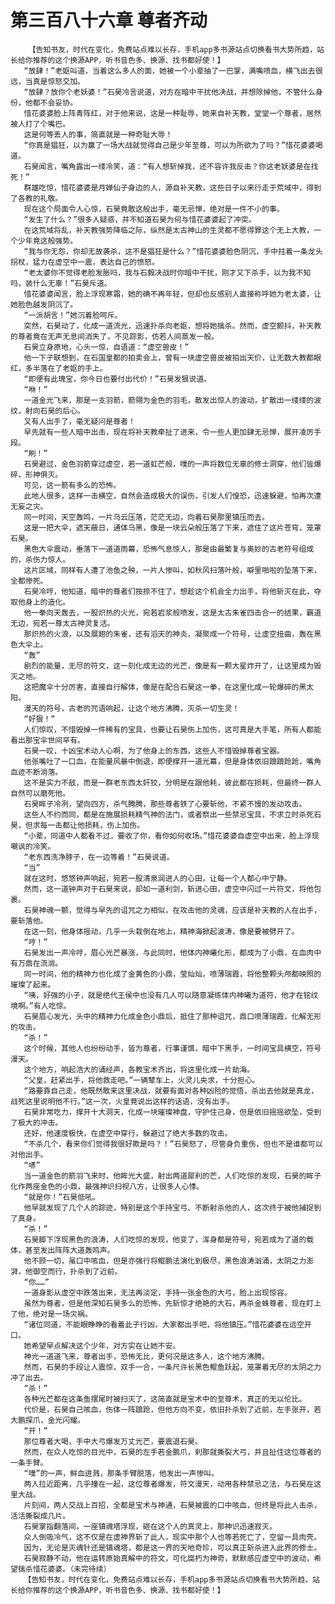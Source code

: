 # 第三百八十六章 尊者齐动
        【告知书友，时代在变化，免费站点难以长存，手机app多书源站点切换看书大势所趋，站长给你推荐的这个换源APP，听书音色多、换源、找书都好使！】
       “放肆！”老妪叫道，当着这么多人的面，她被一个小辈抽了一巴掌，满嘴喷血，横飞出去很远，当真是惊怒交加。
       “放肆？放你个老妖婆！”石昊冷言说道，对方在暗中干扰他决战，并想除掉他，不管什么身份，他都不会妥协。
       惜花婆婆脸上阵青阵红，对于他来说，这是一种耻辱，她来自补天教，堂堂一个尊者，居然被人打了个嘴巴。
       这是何等丢人的事，简直就是一种奇耻大辱！
       “你真是猖狂，以为赢了一场大战就觉得自己是少年至尊，可以为所欲为了吗？”惜花婆婆喝道。
       石昊闻言，嘴角露出一缕冷笑，道：“有人想斩掉我，还不容许我反击？你这老妖婆是在找死！”
       群雄吃惊，惜花婆婆是月婵仙子身边的人，源自补天教，这些日子以来行走于荒域中，得到了各教的礼敬。
       现在这个局面令人心惊，石昊竟敢这般出手，毫无忌惮，绝对是一件不小的事。
       “发生了什么？”很多人疑惑，并不知道石昊为何与惜花婆婆起了冲突。
       在这荒域将乱，补天教强势降临之际，纵然是太古神山的生灵都不愿得罪这个无上大教，一个少年竟这般强势。
       “我与你无怨，你却无故袭杀，这不是猖狂是什么？”惜花婆婆脸色阴沉，手中拄着一条龙头拐杖，猛力在虚空中一震，表达自己的愤怒。
       “老太婆你不觉得老脸发胀吗，我与石毅决战时你暗中干扰，刚才又下杀手，以为我不知吗，装什么无辜！”石昊斥道。
       惜花婆婆闻言，脸上浮现寒霜，她的确不再年轻，但却也反感别人直接称呼她为老太婆，让她脸色越发阴沉了。
       “一派胡言！”她沉着脸呵斥。
       突然，石昊动了，化成一道流光，迅速扑杀向老妪，想将她擒杀。然而，虚空颤抖，补天教的尊者竟在无声无息间消失了，不见踪影，仿若人间蒸发一般。
       石昊立身原地，心头一惊，自语道：“虚空兽皮！”
       他一下子联想到，在石国皇都的拍卖会上，曾有一块虚空兽皮被拍出天价，让无数大教都眼红，多半落在了老妪的手上。
       “即便有此瑰宝，你今日也要付出代价！”石昊发狠说道。
       “咻！”
       一道金光飞来，那是一支羽箭，箭翎为金色的羽毛，散发出惊人的波动，扩散出一缕缕的波纹，射向石昊的后心。
       又有人出手了，毫无疑问是尊者！
       早先就有一些人暗中出击，现在将补天教牵扯了进来，令一些人更加肆无忌惮，展开凌厉手段。
       “刷！”
       石昊避过，金色羽箭穿过虚空，若一道虹芒般，噗的一声将数位无辜的修士洞穿，他们皆爆碎，形神俱灭。
       可见，这一箭有多么的恐怖。
       此地人很多，这样一击横空，自然会造成极大的误伤，引发人们惶恐，迅速躲避，怕再次遭无妄之灾。
       同一时间，天空轰鸣，一片乌云压落，茫茫无边，向着石昊那里镇压而去。
       这是一把大伞，遮天蔽日，通体乌黑，像是一块云朵般压落了下来，遮住了这片苍穹，笼罩石昊。
       黑色大伞震动，垂落下一道道雨幕，恐怖气息惊人，那是由最繁复与奥妙的古老符号组成的，杀伤力惊人。
       这片区域，同样有人遭了池鱼之殃，一片人惨叫，如秋风扫落叶般，噼里啪啦的坠落下来，全都惨死。
       石昊冷哼，他知道，暗中的尊者们按捺不住了，想趁这个机会全力出手，将他斩灭在此，夺取他身上的造化。
       他一拳向天轰去，一股炽热的火光，宛若岩浆般喷发，这是太古朱雀四击合一的结果，霸道无边，宛若一尊太古神灵复活。
       那炽热的火浪，以及展翅的朱雀，还有滔天的神炎，凝聚成一个符号，让虚空扭曲，轰在黑色大伞上。
       “轰”
       剧烈的能量，无尽的符文，这一刻化成无边的光芒，像是有一颗大星炸开了，让这里成为毁灭之地。
       这把魔伞十分厉害，直接自行解体，像是在配合石昊这一拳，在这里化成一轮爆碎的黑太阳。
       漫天的符号，古老的咒语响起，让这个地方沸腾，灭杀一切生灵！
       “好狠！”
       人们惊叹，不惜毁掉一件稀有的宝具，也要让石昊伤上加伤，这可真是大手笔，所有人都能看出那宝伞世间罕有。
       石昊一叹，十凶宝术动人心啊，为了他身上的东西，这些人不惜毁掉尊者宝器。
       他张嘴吐了一口血，在能量风暴中倒退，即便撑开一道光幕，但是身体依旧踉踉跄跄，嘴角血迹不断淌落。
       这不是实力不敌，而是一群老东西太奸狡，分明是在跟他耗，彼此都在损耗，但最终一群人自然可以磨死他。
       石昊眸子冷冽，望向四方，杀气腾腾，那些尊者铁了心要斩他，不紧不慢的发动攻击。
       这些人不约而同，都是在施展损耗精气神的法门，或者祭出一些禁忌宝具，不求立时杀死石昊，但求每一击都让他损耗，伤上加伤。
       “小辈，同道中人都看不过，要收了你，看你如何收场。”惜花婆婆自虚空中出来，脸上浮现嘲讽的冷笑。
       “老东西洗净脖子，在一边等着！”石昊说道。
       “当”
       就在这时，悠悠钟声响起，宛若一股清泉润进人的心田，让每一个人都心中宁静。
       然而，这一道钟声对于石昊来说，却如一道利剑，斩进心田，虚空中闪过一片符文，将他包裹。
       石昊神魂一颤，觉得与早先的诅咒之力相似，在攻击他的灵魂，应该是补天教的人在出手，要斩落他。
       在这一刻，他身体摇动，几乎一头栽倒在地上，精神海掀起波涛，像是要被劈开了。
       “哼！”
       石昊发出一声冷哼，眉心光芒暴涨，与此同时，他体内神曦化形，都成为了小鼎，在血肉中有万鼎在流淌。
       同一时间，他的精神力也化成了金黄色的小鼎，莹灿灿，喷薄瑞霞，将他整颗头颅都映照的璀璨了起来。
       “咦，好强的小子，就是绝代王侯中也没有几人可以随意凝练体内神曦为道符，他才在铭纹境啊。”有人吃惊。
       石昊眉心发光，头中的精神力化成金色小鼎后，抵住了那种诅咒，鼎口喷薄瑞霞，化解无形的攻击。
       “杀！”
       这个时候，其他人也纷纷动手，皆为尊者，行事谨慎，暗中下黑手，一时间宝具横空，符号漫天。
       这个地方，响起浩大的诵经声，各教宝术齐出，将这里化成一片劫海。
       “父皇，赶紧出手，将他救走吧。”一辆辇车上，火灵儿央求，十分担心。
       “路要靠自己走，他既然敢来这里决战，就要有面对各种凶险的觉悟，杀出去他就是真龙，战死这里说明他不行。”这一次，火皇竟说出这样的话语，没有出手。
       石昊非常吃力，撑开十大洞天，化成一块璀璨神盘，守护住己身，但是依旧摇摇欲坠，受到了极大的冲击。
       还好，他速度极快，在虚空中穿行，躲避过了绝大多数的攻击。
       “不杀几个，看来你们觉得我很好欺是吗？！”石昊怒了，尽管身负重伤，但也不是谁都可以对他出手。
       “哧”
       当一道金色的箭羽飞来时，他眸光大盛，射出两道犀利的芒，人们吃惊的发现，石昊的眸子化作两座金色的小鼎，最强神识扫视八方，让很多人心悸。
       “就是你！”石昊低吼。
       他早就发现了几个人的踪迹，特别是这个手持宝弓、不断射杀他的人，这次终于被他捕捉到了真身。
       “杀！”
       石昊脚下浮现黑色的浪涛，人们吃惊的发现，他变了，浑身都是符号，宛若成为了道的载体，甚至发出阵阵大道轰鸣声。
       他不顾一切，虽口中咳血，但是亦强行将鲲鹏法演化到极尽，黑色浪涛汹涌，太阴之力澎湃，他御空而行，扑杀到了近前。
       “你……”
       一道身影从虚空中跌落出来，无法再淡定，手持一张金色的大弓，脸上出现惊容。
       虽然为尊者，但是他深知石昊多么的恐怖，先斩惊才绝艳的大石，再杀金蛛尊者，现在盯上了他，绝对是一场灾祸。
       “诸位同道，不能眼睁睁的看着此子行凶，大家都出手吧，将他镇压。”惜花婆婆在远空开口。
       她希望早点解决这个少年，对方实在让她不安。
       神光一道道飞来，尊者出手，恐怖无比，更何况是这多人，这个地方沸腾。
       然而，石昊的手段让人震惊，双手一合，一条尺许长黑色鲲鱼跃起，笼罩着无尽的太阴之力冲了出去。
       “杀！”
       各种光芒都在这条鱼摆尾时被扫灭了，这简直就是宝术中的至尊术，真正的无以伦比。
       代价是，石昊自己咳血，伤体一阵踉跄，但他方向不变，依旧扑杀到了近前，左手张开，若大鹏探爪，金光闪耀。
       “开！”
       那位尊者大喝，手中大弓爆发万丈光芒，要震退石昊。
       然而，在众人吃惊的目光中，石昊的左手若金鹏爪，刹那就撕裂大弓，并且扯住这位尊者的一条手臂。
       “噗”的一声，鲜血迸溅，那条手臂脱落，他发出一声惨叫。
       两人拉近距离，几乎撞在一起，这位尊者爆发，符文漫天，动用各种禁忌之法，与石昊在这里大战。
       片刻间，两人交战上百招，全都是宝术与神通，石昊被震的口中咳血，但终是将此人击杀，活活撕裂成几片。
       石昊掌指翻落间，一座镇魂塔浮现，砸在这个人的真灵上，那神识迅速寂灭。
       众人倒吸冷气，这不仅是在虚神界斩了此人，现实中那个人也等若死亡了，空留一具肉壳。
       因为，无论是灭魂针还是镇魂塔，都是这一界的天地奇珍，可以真正斩杀进入此界的修士。
       石昊寂静不动，他在运转原始真解中的符文，可化腐朽为神奇，默默感应虚空中的波动，希望擒杀惜花婆婆。（未完待续）
       【告知书友，时代在变化，免费站点难以长存，手机app多书源站点切换看书大势所趋，站长给你推荐的这个换源APP，听书音色多、换源、找书都好使！】